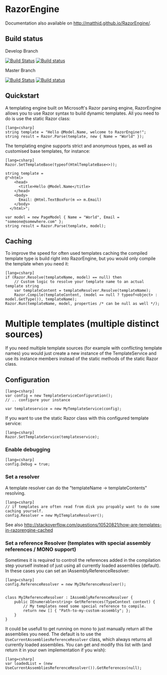 # RazorEngine

Documentation also available on http://matthid.github.io/RazorEngine/.

## Build status

Develop Branch

[![Build Status](https://travis-ci.org/matthid/RazorEngine.svg?branch=develop)](https://travis-ci.org/matthid/RazorEngine)
[![Build status](https://ci.appveyor.com/api/projects/status/tm7j32leemw2u6j0/branch/develop)](https://ci.appveyor.com/project/matthid/razorengine/branch/develop)

Master Branch

[![Build Status](https://travis-ci.org/matthid/RazorEngine.svg?branch=master)](https://travis-ci.org/matthid/RazorEngine)
[![Build status](https://ci.appveyor.com/api/projects/status/tm7j32leemw2u6j0/branch/master)](https://ci.appveyor.com/project/matthid/razorengine/branch/master)


## Quickstart

A templating engine built on Microsoft's Razor parsing engine, RazorEngine allows you to use Razor syntax to build dynamic templates.
All you need to do is use the static Razor class:

	[lang=csharp]
    string template = "Hello @Model.Name, welcome to RazorEngine!";
    string result = Razor.Parse(template, new { Name = "World" });

The templating engine supports strict and anonymous types, as well as customised base templates, for instance:

    [lang=csharp]
    Razor.SetTemplateBase(typeof(HtmlTemplateBase<>));
    
    string template = 
    @"<html>
        <head>
          <title>Hello @Model.Name</title>
        </head>
        <body>
          Email: @Html.TextBoxFor(m => m.Email)
        </body>
      </html>";

    var model = new PageModel { Name = "World", Email = "someone@somewhere.com" };
    string result = Razor.Parse(template, model);

## Caching

To improve the speed for often used templates caching the compiled template type is build right into RazorEngine, but you would only compile the template when you need it:

    [lang=csharp]
    if (Razor.Resolve(templateName, model) == null) then
        // Custom logic to resolve your template name to an actual template string
        var templateContent = templateResolver.Resolve(templateName); 
        Razor.Compile(templateContent, (model == null ? typeof<object> : model.GetType()), templateName);
    Razor.Run(templateName, model, properties /* can be null as well */);

# Multiple templates (multiple distinct sources)

If you need multiple template sources (for example with conflicting template names) you would just create a new instance of the TemplateService and use 
its instance members instead of the static methods of the static Razor class.

## Configuration

    [lang=csharp]
	var config = new TemplateServiceConfiguration();
	// .. configure your instance
	
	var templateservice = new MyTemplateService(config);

If you want to use the static Razor class with this configured template service:

    [lang=csharp]
    Razor.SetTemplateService(templateservice);

### Enable debugging

    [lang=csharp]
    config.Debug = true;

### Set a resolver
	
A template resolver can do the "templateName -> templateContents" resolving.

    [lang=csharp]
    // if templates are often read from disk you propably want to do some caching yourself.
	config.Resolver = new MyITemplateResolver(); 

See also http://stackoverflow.com/questions/10520821/how-are-templates-in-razorengine-cached

### Set a reference Resolver (templates with special assembly references / MONO support)

Sometimes it is required to controll the references added in the compilation step yourself instead of just using all currently loaded assemblies (default).
In these cases you can set an IAssemblyReferenceResolver:

    [lang=csharp]
	config.ReferenceResolver = new MyIReferenceResolver();


	class MyIReferenceResolver : IAssemblyReferenceResolver {
	    public IEnumerable<string> GetReferences(TypeContext context) {
			// My templates need some special reference to compile.
			return new [] { "Path-to-my-custom-assembly"; };
		}
	}

It could be usefull to get running on mono to just manually return all the assemblies you need.
The default is to use the ``UseCurrentAssembliesReferenceResolver`` class, which always returns all currently loaded assemblies.
You can get and modify this list with (and return it in your own implementation if you wish):

    [lang=csharp]
	var loadedList = (new UseCurrentAssembliesReferenceResolver()).GetReferences(null);